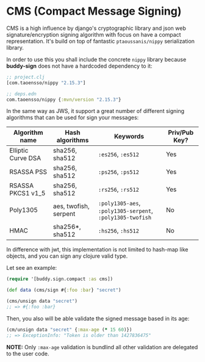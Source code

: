 # CMS (Compact Message Signing)

CMS is a high influence by django's cryptographic library and json web
signature/encryption signing algorithm with focus on have a compact
representation. It's build on top of fantastic `ptaoussanis/nippy`
serialization library.

In order to use this you shall include the concrete `nippy` library because
**buddy-sign** does not have a hardcoded dependency to it:

```clojure
;; project.clj
[com.taoensso/nippy "2.15.3"]

;; deps.edn
com.taoensso/nippy {:mvn/version "2.15.3"}
```

In the same way as JWS, it support a great number of different signing
algorithms that can be used for sign your messages:

| Algorithm name     | Hash algorithms   | Keywords           | Priv/Pub Key? |
|--------------------|-------------------|--------------------|---------------|
| Elliptic Curve DSA | sha256, sha512    | `:es256`, `:es512` | Yes |
| RSASSA PSS         | sha256, sha512    | `:ps256`, `:ps512` | Yes |
| RSASSA PKCS1 v1_5  | sha256, sha512    | `:rs256`, `:rs512` | Yes |
| Poly1305           | aes, twofish, serpent | `:poly1305-aes`, `:poly1305-serpent`, `:poly1305-twofish` | No |
| HMAC               | sha256*, sha512   | `:hs256`, `:hs512` | No |

In difference with jwt, this implementation is not limited to hash-map
like objects, and you can sign any clojure valid type.

Let see an example:

```clojure
(require '[buddy.sign.compact :as cms])

(def data (cms/sign #{:foo :bar} "secret")

(cms/unsign data "secret")
;; => #{:foo :bar}
```

Then, you also will be able validate the signed message based in its age:

```clojure
(cm/unsign data "secret" {:max-age (* 15 60)})
;; => ExceptionInfo: "Token is older than 1427836475"
```

**NOTE:** Only `:max-age` validation is bundlind all other validation
are delegated to the user code.


